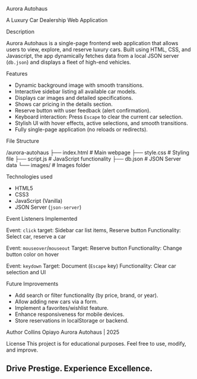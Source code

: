 
Aurora Autohaus

A Luxury Car Dealership Web Application


Description

Aurora Autohaus is a single-page frontend web application that allows users to view, explore, and reserve luxury cars. Built using HTML, CSS, and Javascript, the app dynamically fetches data from a local JSON server (`db.json`) and displays a fleet of high-end vehicles.


Features

- Dynamic background image with smooth transitions.
- Interactive sidebar listing all available car models.
- Displays car images and detailed specifications.
- Shows car pricing in the details section.
- Reserve button with user feedback (alert confirmation).
- Keyboard interaction: Press `Escape` to clear the current car selection.
- Stylish UI with hover effects, active selections, and smooth transitions.
- Fully single-page application (no reloads or redirects).


File Structure

/aurora-autohaus
├── index.html         # Main webpage
├── style.css          # Styling file
├── script.js          # JavaScript functionality
├── db.json            # JSON Server data
└── images/            # Images folder


Technologies used
- HTML5
- CSS3
- JavaScript (Vanilla)
- JSON Server (`json-server`)


Event Listeners Implemented

Event: `click`
target: Sidebar car list items, Reserve button
Functionality: Select car, reserve a car

Event: `mouseover`/`mouseout`
Target: Reserve button
Functionality: Change button color on hover

Event: `keydown`
Target: Document (`Escape` key)
Functionality: Clear car selection and UI


Future Improvements
- Add search or filter functionality (by price, brand, or year).
- Allow adding new cars via a form.
- Implement a favorites/wishlist feature.
- Enhance responsiveness for mobile devices.
- Store reservations in localStorage or backend.


Author
Collins Opiayo
Aurora Autohaus | 2025


License
This project is for educational purposes.
Feel free to use, modify, and improve.

## Drive Prestige. Experience Excellence.